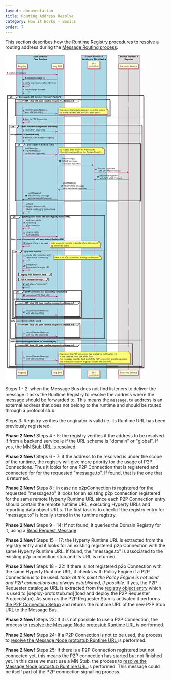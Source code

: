 ```yaml
---
layout: documentation
title: Routing Address Resolve
category: How it Works - Basics
order: 7
---
```


This section describes how the Runtime Registry procedures to resolve a routing address during the [Message Routing process](bus-msg-routing.md).


![Address Resolution](resolve-routing-address.png)

Steps 1 - 2: when the Message Bus does not find listeners to deliver the message it asks the Runtime Registry to resolve the address where the message should be forwarded to. This means the `message.to` address is an external address that does not belong to the runtime and should be routed through a protocol stub.

Steps 3: Registry verifies the originator is valid i.e. its Runtime URL has been previously registered.

**Phase 2 New!** Steps 4 - 5: the registry verifies if the address to be resolved if from a backend service ie if the URL scheme is "domain" or "global". If yes, the [MN Stub URL is resolved](resolve-msg-node-address.md).

**Phase 2 New!** Steps 6 - 7: if the address to be resolved is under the scope of the runtime, the registry will give more priority for the usage of P2P Connections. Thus it looks for one P2P Connection that is registered and connected for for the requested "message.to". If found, that is the one that is returned.

**Phase 2 New!** Steps 8 : in case no p2pConnection is registered for the requested "message.to" it looks for an existing p2p connection registered for the same remote Hyperty Runtime URL since each P2P Connection entry should contain the remote runtime URL, executing Hyperty URLs and reporting data object URLs. The first task is to check if the registry entry for "message.to" is locally stored in the runtime registry.

  **Phase 2 New!** Steps 9 - 14: If not found, it queries the Domain Registry for it, using a [Read Request Message](../../messages/registration-messages.md#query-per-registry-data-object-url).

  **Phase 2 New!** Steps 15 - 17: the Hyperty Runtime URL is extracted from the registry entry and it looks for an existing registered p2p Connection with the same Hyperty Runtime URL. If found, the "message.to" is associated to the existing p2p connection stub and its URL is returned.

  **Phase 2 New!** Steps 18 - 22: If there is not registered p2p Connection with the same Hyperty Runtime URL, it checks with Policy Engine if a P2P Connection is to be used. *todo: at this point the Policy Engine is not used and P2P connections are always established, if possible.* If yes, the P2P Requester catalogue URL is extracted from the [registry object entry](../../datamodel/core/hyperty-registry) which is used to [deploy-protostub.md](load and deploy the P2P Requester Protocolstub). As soon as the P2P Requester Stub is activated it performs [the P2P Connection Setup](p2p-setup.md) and returns the runtime URL of the new P2P Stub URL to the Message Bus.

  **Phase 2 New!** Steps 23: If it is not possible to use a P2P Connection, the process to [resolve the Message Node protostub Runtime URL ](resolve-msg-node-address.md) is performed.

**Phase 2 New!** Steps 24: If a P2P Connection is not to be used, the process to [resolve the Message Node protostub Runtime URL ](resolve-msg-node-address.md) is performed.

**Phase 2 New!** Steps 25: If there is a P2P Connection registered but not connected yet, this means the P2P connection has started but not finished yet. In this case we must use a MN Stub, the process to [resolve the Message Node protostub Runtime URL ](resolve-msg-node-address.md) is performed. This message could be itself part of the P2P connection signalling process.
